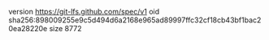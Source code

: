 version https://git-lfs.github.com/spec/v1
oid sha256:898009255e9c5d494d6a2168e965ad89997ffc32cf18cb43bf1bac20ea28220e
size 8772
